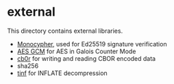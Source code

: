 # external

This directory contains external libraries.

- [Monocypher](https://github.com/All-Your-Locks-Are-Belong-To-Us/Monocypher), used for Ed25519 signature verification
- [AES GCM](https://github.com/All-Your-Locks-Are-Belong-To-Us/aes_gcm) for AES in Galois Counter Mode
- [cb0r](https://github.com/All-Your-Locks-Are-Belong-To-Us/cb0r) for writing and reading CBOR encoded data
- sha256
- [tinf](https://github.com/All-Your-Locks-Are-Belong-To-Us/tinf) for INFLATE decompression
